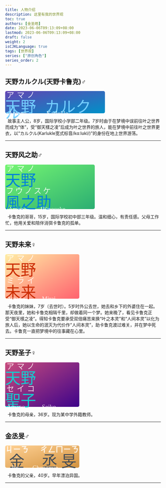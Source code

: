 ```yaml
---
title: 人物介绍
description: 这里有我的世界观
toc: true
authors: [金圣皓]
date: 2023-06-06T09:13:09+08:00
lastmod: 2023-06-06T09:13:09+08:00
draft: false
weight: 2
isCJKLanguage: true
tags: [世界观]
series: ["原创角色"]
series_order: 2
---
```

<style>
/*@font-face{ 
  font-family: "NotoSerifJP";
  src:  url('../fonts/Noto_Serif_JP/NotoSerifJP-SemiBold.otf');
}
@font-face{ 
  font-family: "ZhiMangXing";
  src:  url('../fonts/Zhi_Mang_Xing/ZhiMangXing-Regular.ttf');
}
@font-face{ 
  font-family: "YujiSyuku";
  src:  url('../fonts/Yuji_Syuku/YujiSyuku-Regular.ttf');
}
@font-face{ 
  font-family: "ShipporiMincho";
  src:  url('../fonts/Shippori_Mincho/ShipporiMincho-Regular.ttf');
}
@font-face{ 
  font-family: "CastoroTitling";
  src:  url('../fonts/Castoro_Titling/CastoroTitling-Regular.ttf');
}*/


@import url('https://fonts.googleapis.com/css2?family=Castoro+Titling&family=Noto+Serif+JP:wght@200;300;400;500;600;700;900&family=Shippori+Mincho:wght@400;500;600;700;800&family=Yuji+Syuku&family=Zhi+Mang+Xing&display=swap');

font-family: 'Castoro Titling', cursive;
font-family: 'Noto Serif JP', serif;
font-family: 'Shippori Mincho', serif;
font-family: 'Yuji Syuku', serif;
font-family: 'Zhi Mang Xing', cursive;







</style>
<style>
  .card{
  border-radius: 5px;
}
.c1{

  width: 323px;
background:linear-gradient(to top left,#0091C8,#6244b2);
}
.c2{
  width: 290px;
  background:linear-gradient(to top left,#2bae72,#75f572);
}
.c3{
background:linear-gradient(to top left,#ff626e,#ffeda4);
  width: 240px;
}.c4{
background:linear-gradient(to top left,#3e048a,#c84b7d);
  width: 240px;
}.c5{
background:linear-gradient(to top left,#d39340,#ffd194);
  width: 240px;
}
</style>
## <div id="karlukle">天野カルクル(天野卡鲁克)♂</div>
<p class="card c1">
<span style="line-height: 0px;color:rgb(255,255,255,0.85);">
<ruby style="font-family: Shippori Mincho;font-size: 50px;">
  <span style="font-family: Yuji Syuku;color:#74ceff">天野</span>
  <rp>(</rp>
  <rt>アマノ</rt>
  <rp>)</rp>
</ruby>
&nbsp;&nbsp;&nbsp;
<ruby style="font-family: Shippori Mincho;font-size: 50px;">
  <span style="font-family: Yuji Syuku;;color:#74ceff">カルクル</span>
</ruby>
<br/>
<span style="font-family: Castoro Titling;font-size: 20px;">&nbsp;&nbsp;Amano&nbsp;&nbsp;&nbsp;&nbsp;&nbsp;&nbsp;&nbsp;&nbsp;&nbsp;&nbsp;&nbsp;&nbsp;&nbsp;Karlukle</span>
</span>
</p>
<p>&nbsp;&nbsp;故事主人公，8岁，国际学校小学部二年级。7岁时由于在梦境中误前往叶之世界而成为“体”，受“御天樣之凌”后成为叶之世界的旅人，能在梦境中前往叶之世界更衣，以“カルクル(Karlukle宽式标音/kɑːlʊkl/)”的身份在地上世界游荡。</p>
<hr/>

## <div id="hunosuke">天野风之助♂</div>
<p class="card c2">
<span style="line-height: 0px;color:rgb(255,255,255,0.85);">
<ruby style="font-family: Shippori Mincho;font-size: 50px;">
  <span style="font-family: Yuji Syuku;;color:#0081D9">天野</span>
  <rp>(</rp>
  <rt>アマノ</rt>
  <rp>)</rp>
</ruby>
&nbsp;&nbsp;&nbsp;&nbsp;&nbsp;&nbsp;
<ruby style="font-family: Shippori Mincho;font-size: 50px;">
  <span style="font-family: Yuji Syuku;;color:#0081D9">風之助</span>
  <rp>(</rp>
  <rt>フウノスケ</rt>
  <rp>)</rp>
</ruby> 
<br/>
<span style="font-family: Castoro Titling;font-size: 20px;">&nbsp;&nbsp;Amano&nbsp;&nbsp;&nbsp;&nbsp;&nbsp;&nbsp;&nbsp;&nbsp;&nbsp;Hūnosuke</span> 
</span>
</p>
<p>&nbsp;&nbsp;卡鲁克的哥哥，15岁，国际学校初中部三年级。温和细心，有责任感。父母工作忙，他用关爱和陪伴消弭卡鲁克的孤单。</p>
<hr/>

## <div id="mirai">天野未来♀</div>
<p class="card c3">
<span style="line-height: 0px;color:rgb(255,255,255,0.85)">
<ruby style="font-family: Shippori Mincho;font-size: 50px;">
  <span style="font-family: Yuji Syuku;;color:#cc2d03">天野</span>
  <rp>(</rp>
  <rt>アマノ</rt>
  <rp>)</rp>
</ruby>
&nbsp;&nbsp;&nbsp;&nbsp;&nbsp;&nbsp;
<ruby style="font-family: Shippori Mincho;font-size: 50px;">
  <span style="font-family: Yuji Syuku;;color:#cc2d03">未来</span>
  <rp>(</rp>
  <rt>ミライ</rt>
  <rp>)</rp>
</ruby> 
<br/>
<span style="font-family: Castoro Titling;font-size: 20px;">&nbsp;Amano&nbsp;&nbsp;&nbsp;&nbsp;&nbsp;&nbsp;&nbsp;&nbsp;&nbsp;&nbsp; Mirai</span>
</span>
</p>
<p>&nbsp;&nbsp;卡鲁克的妹妹，7岁（去世时）。5岁时外公去世，她去和乡下的外婆住在一起。那天夜里，她和卡鲁克相隔千里，却做着同一个梦。她来晚了，看见卡鲁克正受“御天樣之凌”。得知卡鲁克要承受双倍痛苦来换“叶之本灵”和“人间本灵”以化为旅人后，她以生命的泯灭为代价作“人间本灵”，助卡鲁克渡过难关，并在梦中死去。卡鲁克一直把梦境中的往事藏在心里。</p>
<hr/>

## <div id="seiko">天野圣子♀</div>
<p class="card c4">
<span style="line-height: 0px;;color:rgb(255,255,255,0.85)">
<ruby style="font-family: Shippori Mincho;font-size: 50px">
  <span style="font-family: Yuji Syuku;;color:#14cbcf">天野</span>
  <rp>(</rp>
  <rt>アマノ</rt>
  <rp>)</rp>
</ruby>
&nbsp;&nbsp;&nbsp;&nbsp;&nbsp;&nbsp;
<ruby style="font-family: Shippori Mincho;font-size: 50px;line-height: 0.2em;">
  <span style="font-family: Yuji Syuku;;color:#14cbcf">聖子</span>
  <rp>(</rp>
  <rt>セイコ</rt>
  <rp>)</rp>
</ruby> 
<br/>
<span style="font-family: Castoro Titling;font-size: 20px">&nbsp;Amano&nbsp;&nbsp;&nbsp;&nbsp;&nbsp;&nbsp;&nbsp;&nbsp;&nbsp;&nbsp;&nbsp;Seiko</span>
</span>
</p>
<p>&nbsp;&nbsp;卡鲁克的母亲，36岁。现为某中学外籍教师。</p>
<hr/>

## <div id="chengmin">金丞旻♂</div>
<p class="card c5">
<span style="line-height: 0px;color:rgb(255,255,255,0.85)">&nbsp;&nbsp;
<ruby style="font-family: Noto Serif SC;font-size: 50px;">
  <span style="font-family: Yuji Syuku;;color:#444d56">金</span>
  <rp>(</rp>
  <rt style="font-weight:900;">ㄐㄧㄋ</rt>
  <rp>)</rp>
</ruby>
&nbsp;&nbsp;&nbsp;&nbsp;&nbsp;&nbsp;&nbsp;&nbsp;&nbsp;&nbsp;
<ruby style="font-family: Noto Serif SC;font-size: 50px;">
  <span style="font-family: Yuji Syuku;;color:#444d56">丞旻</span>
  <rp>(</rp>
  <rt style="font-weight:900;">ㄔㄥㄇㄧㄋ</rt>
  <rp>)</rp>
</ruby> 
<br/>
<span style="font-family: Castoro Titling;font-size: 20px;">&nbsp;&nbsp;&nbsp;&nbsp;Jin&nbsp;&nbsp;&nbsp;&nbsp;&nbsp;&nbsp;&nbsp;&nbsp;&nbsp;Chengmin</span>
</span>
</p>
<p>&nbsp;&nbsp;卡鲁克的父亲，40岁。早年漂泊异国。</p>
<hr/>
